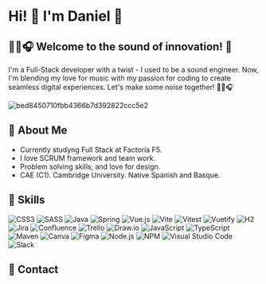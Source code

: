 
# Hi! 👋 I'm Daniel        🎸 
## 🎵🎶🎧 Welcome to the sound of innovation!  🎹

I'm a Full-Stack developer with a twist - I used to be a sound engineer. Now, I'm blending my love for music with my passion for coding to create seamless digital experiences. Let's make some noise together! 🎵🎶🎧 


![bed8450710fbb4366b7d392822ccc5e2](https://github.com/DanielGallo84/danielgallo84/assets/146724591/6e3eb37e-a302-4618-b6df-8b7a2cca7696)

## 🚀 About Me
-  Currently studyng Full Stack at Factoria F5. 
-  I love SCRUM framework and team work.
-  Problem solving skills, and love for design.
-  CAE (C1). Cambridge University. Native Spanish and Basque.

## 🎷 Skills
![CSS3](https://img.shields.io/badge/CSS3-1572B6?style=for-the-badge&logo=css3&logoColor=white)
![SASS](https://img.shields.io/badge/Sass-CC6699?style=for-the-badge&logo=sass&logoColor=white)
![Java](https://img.shields.io/badge/Java-ED8B00?style=for-the-badge&logo=java&logoColor=white)
![Spring](https://img.shields.io/badge/Spring-6DB33F?style=for-the-badge&logo=spring&logoColor=white)
![Vue.js](https://img.shields.io/badge/Vue.js-35495E?style=for-the-badge&logo=vue-dot-js&logoColor=4FC08D)
![Vite](https://img.shields.io/badge/Vite-B73BFE?style=for-the-badge&logo=vite&logoColor=white)
![Vitest](https://img.shields.io/badge/Vitest-000000?style=for-the-badge&logo=vitest&logoColor=white)
![Vuetify](https://img.shields.io/badge/Vuetify-1867C0?style=for-the-badge&logo=vuetify&logoColor=white)
![H2](https://img.shields.io/badge/H2-7E9999?style=for-the-badge&logo=h2&logoColor=white)
![Jira](https://img.shields.io/badge/Jira-0052CC?style=for-the-badge&logo=jira&logoColor=white)
![Confluence](https://img.shields.io/badge/Confluence-0052CC?style=for-the-badge&logo=confluence&logoColor=white)
![Trello](https://img.shields.io/badge/Trello-0079BF?style=for-the-badge&logo=trello&logoColor=white)
![Draw.io](https://img.shields.io/badge/Draw.io-0079BF?style=for-the-badge&logo=draw.io&logoColor=white)
![JavaScript](https://img.shields.io/badge/JavaScript-F7DF1E?style=for-the-badge&logo=javascript&logoColor=black)
![TypeScript](https://img.shields.io/badge/TypeScript-007ACC?style=for-the-badge&logo=typescript&logoColor=white)
![Maven](https://img.shields.io/badge/Maven-C71A36?style=for-the-badge&logo=apache-maven&logoColor=white)
![Canva](https://img.shields.io/badge/Canva-18A0FB?style=for-the-badge&logo=canva&logoColor=white)
![Figma](https://img.shields.io/badge/Figma-F24E1E?style=for-the-badge&logo=figma&logoColor=white)
![Node.js](https://img.shields.io/badge/Node.js-339933?style=for-the-badge&logo=node.js&logoColor=white)
![NPM](https://img.shields.io/badge/npm-CB3837?style=for-the-badge&logo=npm&logoColor=white)
![Visual Studio Code](https://img.shields.io/badge/Visual_Studio_Code-0078D4?style=for-the-badge&logo=visual-studio-code&logoColor=white)
![Slack](https://img.shields.io/badge/Slack-4A154B?style=for-the-badge&logo=slack&logoColor=white)

## 🎤  Contact

